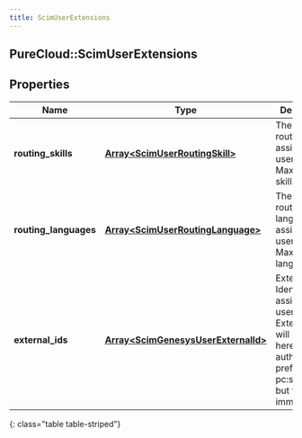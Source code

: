 ```yaml
---
title: ScimUserExtensions
---
```

## PureCloud::ScimUserExtensions

## Properties

|Name | Type | Description | Notes|
|------------ | ------------- | ------------- | -------------|
| **routing_skills** | [**Array&lt;ScimUserRoutingSkill&gt;**](ScimUserRoutingSkill.html) | The list of routing skills assigned to a user. Maximum 50 skills. | [optional] |
| **routing_languages** | [**Array&lt;ScimUserRoutingLanguage&gt;**](ScimUserRoutingLanguage.html) | The list of routing languages assigned to a user. Maximum 50 languages. | [optional] |
| **external_ids** | [**Array&lt;ScimGenesysUserExternalId&gt;**](ScimGenesysUserExternalId.html) | External Identifiers assigned to user. SCIM External ID will be visible here with authority prefix &#39;x-pc:scimv2:v1&#39; but will be immutable. | [optional] |
{: class="table table-striped"}


